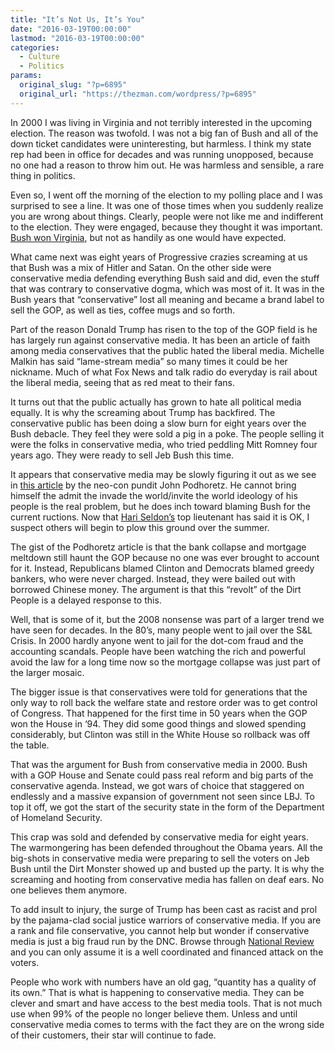 ```yaml
---
title: "It’s Not Us, It’s You"
date: "2016-03-19T00:00:00"
lastmod: "2016-03-19T00:00:00"
categories:
  - Culture
  - Politics
params:
  original_slug: "?p=6895"
  original_url: "https://thezman.com/wordpress/?p=6895"
---
```


In 2000 I was living in Virginia and not terribly interested in the
upcoming election. The reason was twofold. I was not a big fan of Bush
and all of the down ticket candidates were uninteresting, but harmless.
I think my state rep had been in office for decades and was running
unopposed, because no one had a reason to throw him out. He was harmless
and sensible, a rare thing in politics.

Even so, I went off the morning of the election to my polling place and
I was surprised to see a line. It was one of those times when you
suddenly realize you are wrong about things. Clearly, people were not
like me and indifferent to the election. They were engaged, because they
thought it was important. [Bush won
Virginia](https://en.wikipedia.org/wiki/United_States_presidential_election_in_Virginia,_2000),
but not as handily as one would have expected.

What came next was eight years of Progressive crazies screaming at us
that Bush was a mix of Hitler and Satan. On the other side were
conservative media defending everything Bush said and did, even the
stuff that was contrary to conservative dogma, which was most of it. It
was in the Bush years that “conservative” lost all meaning and became a
brand label to sell the GOP, as well as ties, coffee mugs and so forth.

Part of the reason Donald Trump has risen to the top of the GOP field is
he has largely run against conservative media. It has been an article of
faith among media conservatives that the public hated the liberal media.
Michelle Malkin has said “lame-stream media” so many times it could be
her nickname. Much of what Fox News and talk radio do everyday is rail
about the liberal media, seeing that as red meat to their fans.

It turns out that the public actually has grown to hate all political
media equally. It is why the screaming about Trump has backfired. The
conservative public has been doing a slow burn for eight years over the
Bush debacle. They feel they were sold a pig in a poke. The people
selling it were the folks in conservative media, who tried peddling Mitt
Romney four years ago. They were ready to sell Jeb Bush this time.

It appears that conservative media may be slowly figuring it out as we
see in [this
article](https://www.commentarymagazine.com/articles/new-theory-trump/)
by the neo-con pundit John Podhoretz. He cannot bring himself the admit
the invade the world/invite the world ideology of his people is the real
problem, but he does inch toward blaming Bush for the current ructions.
Now that [Hari
Seldon’s](http://media.salon.com/2014/07/bill_kristol.jpg) top
lieutenant has said it is OK, I suspect others will begin to plow this
ground over the summer.

The gist of the Podhoretz article is that the bank collapse and mortgage
meltdown still haunt the GOP because no one was ever brought to account
for it. Instead, Republicans blamed Clinton and Democrats blamed greedy
bankers, who were never charged. Instead, they were bailed out with
borrowed Chinese money. The argument is that this “revolt” of the Dirt
People is a delayed response to this.

Well, that is some of it, but the 2008 nonsense was part of a larger
trend we have seen for decades. In the 80’s, many people went to jail
over the S&L Crisis. In 2000 hardly anyone went to jail for the dot-com
fraud and the accounting scandals. People have been watching the rich
and powerful avoid the law for a long time now so the mortgage collapse
was just part of the larger mosaic.

The bigger issue is that conservatives were told for generations that
the only way to roll back the welfare state and restore order was to get
control of Congress. That happened for the first time in 50 years when
the GOP won the House in ‘94. They did some good things and slowed
spending considerably, but Clinton was still in the White House so
rollback was off the table.

That was the argument for Bush from conservative media in 2000. Bush
with a GOP House and Senate could pass real reform and big parts of the
conservative agenda. Instead, we got wars of choice that staggered on
endlessly and a massive expansion of government not seen since LBJ. To
top it off, we got the start of the security state in the form of the
Department of Homeland Security.

This crap was sold and defended by conservative media for eight years.
The warmongering has been defended throughout the Obama years. All the
big-shots in conservative media were preparing to sell the voters on Jeb
Bush until the Dirt Monster showed up and busted up the party. It is why
the screaming and hooting from conservative media has fallen on deaf
ears. No one believes them anymore.

To add insult to injury, the surge of Trump has been cast as racist and
prol by the pajama-clad social justice warriors of conservative media.
If you are a rank and file conservative, you cannot help but wonder if
conservative media is just a big fraud run by the DNC. Browse through
[National Review](http://www.global.nationalreview.com/) and you can
only assume it is a well coordinated and financed attack on the voters.

People who work with numbers have an old gag, “quantity has a quality of
its own.” That is what is happening to conservative media. They can be
clever and smart and have access to the best media tools. That is not
much use when 99% of the people no longer believe them. Unless and until
conservative media comes to terms with the fact they are on the wrong
side of their customers, their star will continue to fade.
